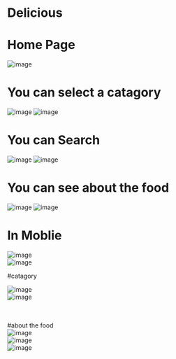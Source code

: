 # Delicious
# Home Page
![image](https://github.com/ShivanshuTripathi02/Delicious/assets/111652634/c1f376a2-7b4f-4616-8681-61198f354193)

# You can select a catagory
![image](https://github.com/ShivanshuTripathi02/Delicious/assets/111652634/47339110-ca5f-4ca1-be4d-f84ff9d514e7)
![image](https://github.com/ShivanshuTripathi02/Delicious/assets/111652634/9333824e-d538-437a-aabe-0fb5c7f882a7)

# You can Search
![image](https://github.com/ShivanshuTripathi02/Delicious/assets/111652634/06e6fbe5-2bf6-483d-b74a-df3c29685a66)
![image](https://github.com/ShivanshuTripathi02/Delicious/assets/111652634/09db0dd3-87fc-4090-8dfb-aa967676fd51)

# You can see about the food
![image](https://github.com/ShivanshuTripathi02/Delicious/assets/111652634/723955c3-cc8a-485b-891f-67c8d9a850d0)
![image](https://github.com/ShivanshuTripathi02/Delicious/assets/111652634/27ef6ae6-a86d-408d-ac94-44317378b7c2)


# In Moblie
![image](https://github.com/ShivanshuTripathi02/Delicious/assets/111652634/ba9c4572-27bf-4721-80fb-dc9b2226ad52)
<br/>
![image](https://github.com/ShivanshuTripathi02/Delicious/assets/111652634/633c3f6b-b61d-4517-aba6-c8e34c279779)
<br/>

#catagory

![image](https://github.com/ShivanshuTripathi02/Delicious/assets/111652634/d09929e8-c4fc-4c40-b1b3-c154f42eb29c)<br/>
![image](https://github.com/ShivanshuTripathi02/Delicious/assets/111652634/a5b9dc51-d9ea-463a-b0bd-a9968d223cd8)<br/><br/><br/>


#about the food<br/>
![image](https://github.com/ShivanshuTripathi02/Delicious/assets/111652634/659f13e3-90b2-478b-b6d5-191baa7fedec)<br/>
![image](https://github.com/ShivanshuTripathi02/Delicious/assets/111652634/58b4feff-3df1-4f7f-b662-eb66386d10a4)<br/>
![image](https://github.com/ShivanshuTripathi02/Delicious/assets/111652634/b6ea4a3c-dcc9-4166-92ac-4370521aa377)



